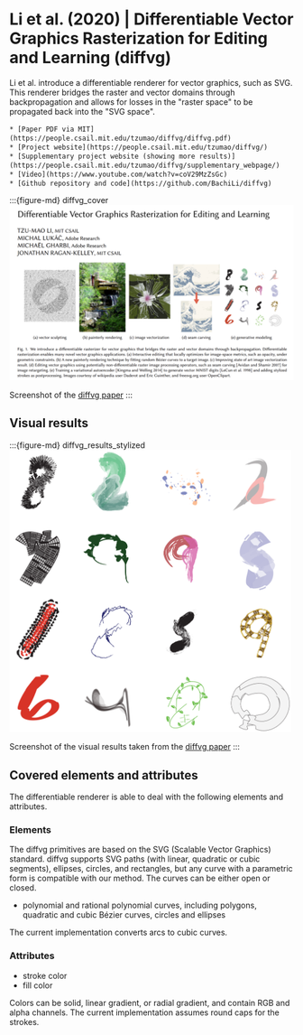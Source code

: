 # Li et al. (2020) | Differentiable Vector Graphics Rasterization for Editing and Learning (diffvg)

Li et al. introduce a differentiable renderer for vector graphics, such as SVG.
This renderer bridges the raster and vector domains through backpropagation and allows for losses in the "raster space" to be propagated back into the "SVG space".


```{admonition} Available resources at a glance
* [Paper PDF via MIT](https://people.csail.mit.edu/tzumao/diffvg/diffvg.pdf)
* [Project website](https://people.csail.mit.edu/tzumao/diffvg/)
* [Supplementary project website (showing more results)](https://people.csail.mit.edu/tzumao/diffvg/supplementary_webpage/)
* [Video](https://www.youtube.com/watch?v=coV29MzZsGc)
* [Github repository and code](https://github.com/BachiLi/diffvg)
```


:::{figure-md} diffvg_cover
<img src="diffvg_cover.png" alt="diffvg paper" width="700px">

Screenshot of the [diffvg paper](https://people.csail.mit.edu/tzumao/diffvg/diffvg.pdf)
:::


## Visual results


:::{figure-md} diffvg_results_stylized
<img src="diffvg_stylized_results.png" alt="diffvg paper - stylized results" width="500px">

Screenshot of the visual results taken from the [diffvg paper](https://people.csail.mit.edu/tzumao/diffvg/diffvg.pdf)
:::

## Covered elements and attributes

The differentiable renderer is able to deal with the following elements and attributes.

### Elements
The diffvg primitives are based on the SVG (Scalable Vector Graphics) standard. diffvg supports SVG paths (with linear, quadratic or cubic
segments), ellipses, circles, and rectangles, but any curve with a parametric form is compatible with our method. The curves can be
either open or closed.


* polynomial and rational polynomial curves, including polygons, quadratic and cubic Bézier
curves, circles and ellipses

The current implementation converts arcs to cubic curves.

### Attributes
* stroke color
* fill color

Colors can be solid, linear gradient, or radial gradient, and contain RGB and alpha channels.
The current implementation assumes round caps for the strokes.